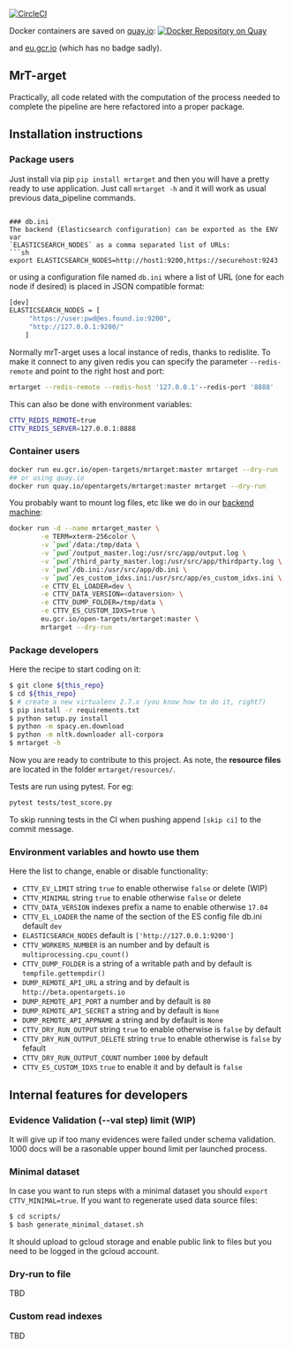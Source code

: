 [![CircleCI](https://circleci.com/gh/opentargets/data_pipeline.svg?style=svg&circle-token=e368180959ed512016dbfe75ec65814e896e0aea)](https://circleci.com/gh/opentargets/data_pipeline)

Docker containers are saved on [quay.io](https://quay.io/repository/opentargets/mrtarget?tab=tags): 
[![Docker Repository on Quay](https://quay.io/repository/opentargets/mrtarget/status?token=7cd783a9-247c-4625-ae97-e0933192b2f4 "Docker Repository on Quay")](https://quay.io/repository/opentargets/mrtarget)

and [eu.gcr.io](https://console.cloud.google.com/gcr/images/open-targets/EU/mrtarget?project=open-targets)  (which has no badge sadly).

## MrT-arget

Practically, all code related with the computation of the process needed to
complete the pipeline are here refactored into a proper package.

## Installation instructions

### Package users

Just install via pip `pip install mrtarget` and then you will have a pretty
ready to use application. Just call `mrtarget -h` and it will work as usual
previous data_pipeline commands.

```

### db.ini
The backend (Elasticsearch configuration) can be exported as the ENV var
`ELASTICSEARCH_NODES` as a comma separated list of URLs:
```sh
export ELASTICSEARCH_NODES=http://host1:9200,https://securehost:9243
```

or using a configuration file named `db.ini` where a list
of URL (one for each node if desired) is placed in JSON compatible format:

```sh
[dev]
ELASTICSEARCH_NODES = [
     "https://user:pwd@es.found.io:9200",
     "http://127.0.0.1:9200/"
    ]
```

Normally mrT-arget uses a local instance of redis, thanks to redislite. 
To make it connect to any given redis you can specify the parameter `--redis-remote`
and point to the right host and port:
```sh
mrtarget --redis-remote --redis-host '127.0.0.1'--redis-port '8888'
```

This can also be done with environment variables:
```sh
CTTV_REDIS_REMOTE=true
CTTV_REDIS_SERVER=127.0.0.1:8888
```



### Container users

```sh
docker run eu.gcr.io/open-targets/mrtarget:master mrtarget --dry-run
## or using quay.io
docker run quay.io/opentargets/mrtarget:master mrtarget --dry-run
```
You probably want to mount log files, etc like we do in our [backend machine](https://github.com/opentargets/infrastructure/blob/master/gcp/cloud-config/be-worker-cos.yaml):

```sh
docker run -d --name mrtarget_master \
        -e TERM=xterm-256color \
        -v `pwd`/data:/tmp/data \
        -v `pwd`/output_master.log:/usr/src/app/output.log \
        -v `pwd`/third_party_master.log:/usr/src/app/thirdparty.log \
        -v `pwd`/db.ini:/usr/src/app/db.ini \
        -v `pwd`/es_custom_idxs.ini:/usr/src/app/es_custom_idxs.ini \
        -e CTTV_EL_LOADER=dev \
        -e CTTV_DATA_VERSION=<dataversion> \
        -e CTTV_DUMP_FOLDER=/tmp/data \
        -e CTTV_ES_CUSTOM_IDXS=true \
        eu.gcr.io/open-targets/mrtarget:master \
        mrtarget --dry-run
```


### Package developers

Here the recipe to start coding on it:

```bash
$ git clone ${this_repo}
$ cd ${this_repo}
$ # create a new virtualenv 2.7.x (you know how to do it, right?)
$ pip install -r requirements.txt
$ python setup.py install
$ python -m spacy.en.download
$ python -m nltk.downloader all-corpora
$ mrtarget -h
```

Now you are ready to contribute to this project. As note, the **resource files** are located in
the folder `mrtarget/resources/`.

Tests are run using pytest. For eg:
```sh
pytest tests/test_score.py
```

To skip running tests in the CI when pushing append `[skip ci]` to the commit message.

### Environment variables and howto use them

Here the list to change, enable or disable functionality:

* `CTTV_EV_LIMIT` string `true` to enable otherwise `false` or delete (WIP)
* `CTTV_MINIMAL` string `true` to enable otherwise `false` or delete
* `CTTV_DATA_VERSION` indexes prefix a name to enable otherwise `17.04`
* `CTTV_EL_LOADER` the name of the section of the ES config file db.ini default `dev`
* `ELASTICSEARCH_NODES` default is `['http://127.0.0.1:9200']`
* `CTTV_WORKERS_NUMBER` is an number and by default is `multiprocessing.cpu_count()`
* `CTTV_DUMP_FOLDER` is a string of a writable path and by default is `tempfile.gettempdir()`
* `DUMP_REMOTE_API_URL` a string and by default is `http://beta.opentargets.io`
* `DUMP_REMOTE_API_PORT` a number and by default is `80`
* `DUMP_REMOTE_API_SECRET` a string and by default is `None`
* `DUMP_REMOTE_API_APPNAME` a string and by default is `None`
* `CTTV_DRY_RUN_OUTPUT` string `true` to enable otherwise is `false` by default
* `CTTV_DRY_RUN_OUTPUT_DELETE` string `true` to enable otherwise is `false` by fefault
* `CTTV_DRY_RUN_OUTPUT_COUNT` number `1000` by default
* `CTTV_ES_CUSTOM_IDXS` `true` to enable it and by default is `false`

## Internal features for developers

### Evidence Validation (--val step) limit (WIP)

It will give up if too many evidences were failed under schema validation. 1000 docs will be a 
rasonable upper bound limit per launched process.

### Minimal dataset

In case you want to run steps with a minimal dataset you should `export CTTV_MINIMAL=true`. If you want
to regenerate used data source files:

```bash
$ cd scripts/
$ bash generate_minimal_dataset.sh
```

It should upload to gcloud storage and enable public link to files but you need to be logged
in the gcloud account.

### Dry-run to file

TBD

### Custom read indexes

TBD

